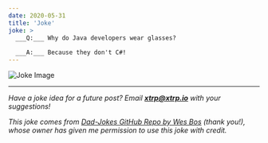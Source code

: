 ```yaml
---
date: 2020-05-31
title: 'Joke'
joke: >
  ___Q:___ Why do Java developers wear glasses?
  
  ___A:___ Because they don't C#!
---
```


![Joke Image](https://private.xtrp.io/projects/DailyDeveloperJokes/public_image_server/images/5e12592f4bd15.png)

---
*Have a joke idea for a future post? Email **[xtrp@xtrp.io](mailto:xtrp@xtrp.io)** with your suggestions!*

*This joke comes from [Dad-Jokes GitHub Repo by Wes Bos](https://github.com/wesbos/dad-jokes) (thank you!), whose owner has given me permission to use this joke with credit.*

<!-- 
Joke text:
**Q:** Why do Java developers wear glasses?

**A:** Because they don't C#!
 -->

